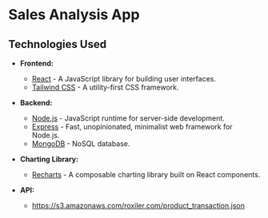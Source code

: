 # Sales Analysis App
## Technologies Used

- **Frontend:**
  - [React](https://reactjs.org/) - A JavaScript library for building user interfaces.
  - [Tailwind CSS](https://tailwindcss.com/) - A utility-first CSS framework.

- **Backend:**
  - [Node.js](https://nodejs.org/) - JavaScript runtime for server-side development.
  - [Express](https://expressjs.com/) - Fast, unopinionated, minimalist web framework for Node.js.
  - [MongoDB](https://www.mongodb.com/) - NoSQL database.

- **Charting Library:**
  - [Recharts](https://recharts.org/) - A composable charting library built on React components.

- **API:**
  - https://s3.amazonaws.com/roxiler.com/product_transaction.json
